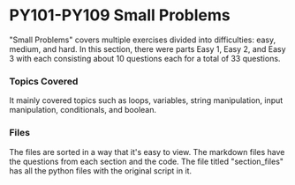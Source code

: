 # PY101-PY109 Small Problems

"Small Problems" covers multiple exercises divided into difficulties: easy, medium, and hard. In this section, there were parts Easy 1, Easy 2, and Easy 3 with each consisting about 10 questions each for a total of 33 questions.

### Topics Covered

It mainly covered topics such as loops, variables, string manipulation, input manipulation, conditionals, and boolean. 

### Files

The files are sorted in a way that it's easy to view. The markdown files have the questions from each section and the code. The file titled "section_files" has all the python files with the original script in it.